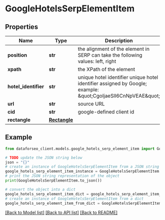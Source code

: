 # GoogleHotelsSerpElementItem


## Properties

Name | Type | Description | Notes
------------ | ------------- | ------------- | -------------
**position** | **str** | the alignment of the element in SERP can take the following values: left, right | [optional] 
**xpath** | **str** | the XPath of the element | [optional] 
**hotel_identifier** | **str** | unique hotel identifier unique hotel identifier assigned by Google; example: \&quot;CgoIjaeSlI6CnNpVEAE\&quot; | [optional] 
**url** | **str** | source URL | [optional] 
**cid** | **str** | google-defined client id | [optional] 
**rectangle** | [**Rectangle**](Rectangle.md) |  | [optional] 

## Example

```python
from dataforseo_client.models.google_hotels_serp_element_item import GoogleHotelsSerpElementItem

# TODO update the JSON string below
json = "{}"
# create an instance of GoogleHotelsSerpElementItem from a JSON string
google_hotels_serp_element_item_instance = GoogleHotelsSerpElementItem.from_json(json)
# print the JSON string representation of the object
print(GoogleHotelsSerpElementItem.to_json())

# convert the object into a dict
google_hotels_serp_element_item_dict = google_hotels_serp_element_item_instance.to_dict()
# create an instance of GoogleHotelsSerpElementItem from a dict
google_hotels_serp_element_item_from_dict = GoogleHotelsSerpElementItem.from_dict(google_hotels_serp_element_item_dict)
```
[[Back to Model list]](../README.md#documentation-for-models) [[Back to API list]](../README.md#documentation-for-api-endpoints) [[Back to README]](../README.md)


